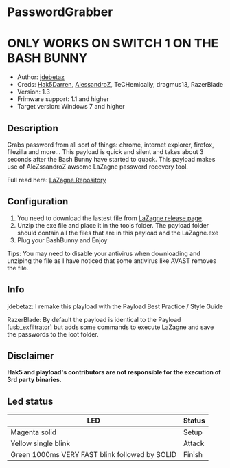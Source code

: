 # PasswordGrabber


# ONLY WORKS ON SWITCH 1 ON THE BASH BUNNY


* Author: [jdebetaz](https://github.com/jdebetaz)
* Creds: [Hak5Darren](https://github.com/hak5darren), [AlessandroZ](https://github.com/AlessandroZ), TeCHemically, dragmus13, RazerBlade
* Version: 1.3
* Frimware support: 1.1 and higher
* Target version: Windows 7 and higher

## Description
Grabs password from all sort of things: chrome, internet explorer, firefox, filezilla and more... This payload is quick and silent and takes about 3 seconds after the Bash Bunny have started to quack. This payload makes use of AleZssandroZ awsome LaZagne password recovery tool.

Full read here: [LaZagne Repository](https://github.com/AlessandroZ/LaZagne)

## Configuration
1. You need to download the lastest file from [LaZagne release page](https://github.com/AlessandroZ/LaZagne/releases).
2. Unzip the exe file and place it in the tools folder. The payload folder should contain all the files that are in this payload and the LaZagne.exe
3. Plug your BashBunny and Enjoy

Tips: You may need to disable your antivirus when downloading and unziping the file as I have noticed that some antivirus like AVAST removes the file.

## Info
jdebetaz: I remake this playload with the Payload Best Practice / Style Guide

RazerBlade: By default the payload is identical to the Payload [usb_exfiltrator] but adds some commands to execute LaZagne and save the passwords to the loot folder.

## Disclaimer
__Hak5 and playload's contributors are not responsible for the execution of 3rd party binaries.__

## Led status

| LED                                           | Status |
|-----------------------------------------------|--------|
| Magenta solid                                 | Setup  |
| Yellow single blink                           | Attack |
| Green 1000ms VERY FAST blink followed by SOLID | Finish |

